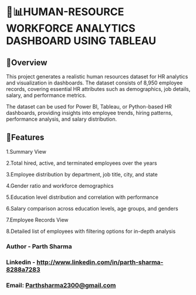 # 🚀📊HUMAN-RESOURCE WORKFORCE ANALYTICS DASHBOARD USING TABLEAU

## 📌Overview

This project generates a realistic human resources dataset for HR analytics and visualization in dashboards. The dataset consists of 8,950 employee records, covering essential HR attributes such as demographics, job details, salary, and performance metrics.

The dataset can be used for Power BI, Tableau, or Python-based HR dashboards, providing insights into employee trends, hiring patterns, performance analysis, and salary distribution.

## 📝Features

1.Summary View

2.Total hired, active, and terminated employees over the years

3.Employee distribution by department, job title, city, and state

4.Gender ratio and workforce demographics

5.Education level distribution and correlation with performance

6.Salary comparison across education levels, age groups, and genders

7.Employee Records View

8.Detailed list of employees with filtering options for in-depth analysis

### Author - Parth Sharma
### Linkedin - http://www.linkedin.com/in/parth-sharma-8288a7283
### Email: Parthsharma2300@gmail.com
